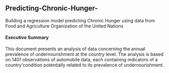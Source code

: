 ## Predicting-Chronic-Hunger-
Building a regression model predicting Chronic Hunger using data from Food and Agriculture Organization of the United Nations


#### Executive Summary
This document presents an analysis of data concerning the annual prevalence of undernourishment at the country level. The analysis is
based on 1401 observations of automobile data, each containing indicators of a country'condition potentially related to its prevalence of undernourishment.
